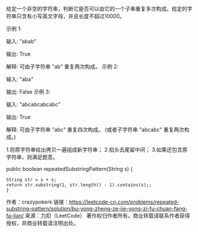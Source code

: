 给定一个非空的字符串，判断它是否可以由它的一个子串重复多次构成。给定的字符串只含有小写英文字母，并且长度不超过10000。

示例 1:

输入: "abab"

输出: True

解释: 可由子字符串 "ab" 重复两次构成。
示例 2:

输入: "aba"

输出: False
示例 3:

输入: "abcabcabcabc"

输出: True

解释: 可由子字符串 "abc" 重复四次构成。 (或者子字符串 "abcabc" 重复两次构成。)


1.将原字符串给出拷贝一遍组成新字符串；
2.掐头去尾留中间；
3.如果还包含原字符串，则满足题意。

public boolean repeatedSubstringPattern(String s) {
		
	String str = s + s;
	return str.substring(1, str.length() - 1).contains(s);;
	}

作者：crazypokerk
链接：https://leetcode-cn.com/problems/repeated-substring-pattern/solution/bu-yong-zheng-ze-jie-yong-zi-fu-chuan-fang-fa-lian/
来源：力扣（LeetCode）
著作权归作者所有。商业转载请联系作者获得授权，非商业转载请注明出处。